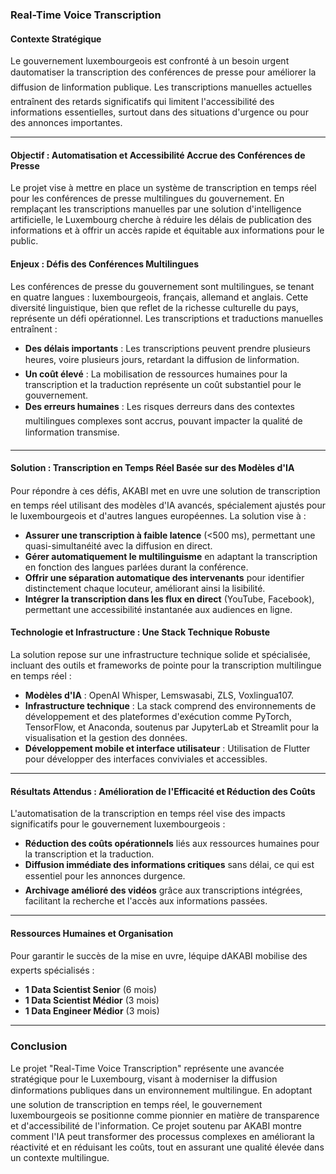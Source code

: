### Real-Time Voice Transcription

#### Contexte Stratégique

Le gouvernement luxembourgeois est confronté à un besoin urgent dautomatiser la transcription des conférences de presse pour améliorer la diffusion de linformation publique. Les transcriptions manuelles actuelles entraînent des retards significatifs qui limitent l'accessibilité des informations essentielles, surtout dans des situations d'urgence ou pour des annonces importantes.

---

#### Objectif : Automatisation et Accessibilité Accrue des Conférences de Presse

Le projet vise à mettre en place un système de transcription en temps réel pour les conférences de presse multilingues du gouvernement. En remplaçant les transcriptions manuelles par une solution d'intelligence artificielle, le Luxembourg cherche à réduire les délais de publication des informations et à offrir un accès rapide et équitable aux informations pour le public.

#### Enjeux : Défis des Conférences Multilingues

Les conférences de presse du gouvernement sont multilingues, se tenant en quatre langues : luxembourgeois, français, allemand et anglais. Cette diversité linguistique, bien que reflet de la richesse culturelle du pays, représente un défi opérationnel. Les transcriptions et traductions manuelles entraînent :
- **Des délais importants** : Les transcriptions peuvent prendre plusieurs heures, voire plusieurs jours, retardant la diffusion de linformation.
- **Un coût élevé** : La mobilisation de ressources humaines pour la transcription et la traduction représente un coût substantiel pour le gouvernement.
- **Des erreurs humaines** : Les risques derreurs dans des contextes multilingues complexes sont accrus, pouvant impacter la qualité de linformation transmise.

---

#### Solution : Transcription en Temps Réel Basée sur des Modèles d'IA

Pour répondre à ces défis, AKABI met en uvre une solution de transcription en temps réel utilisant des modèles d'IA avancés, spécialement ajustés pour le luxembourgeois et d'autres langues européennes. La solution vise à :
- **Assurer une transcription à faible latence** (<500 ms), permettant une quasi-simultanéité avec la diffusion en direct.
- **Gérer automatiquement le multilinguisme** en adaptant la transcription en fonction des langues parlées durant la conférence.
- **Offrir une séparation automatique des intervenants** pour identifier distinctement chaque locuteur, améliorant ainsi la lisibilité.
- **Intégrer la transcription dans les flux en direct** (YouTube, Facebook), permettant une accessibilité instantanée aux audiences en ligne.

#### Technologie et Infrastructure : Une Stack Technique Robuste

La solution repose sur une infrastructure technique solide et spécialisée, incluant des outils et frameworks de pointe pour la transcription multilingue en temps réel :
- **Modèles d'IA** : OpenAI Whisper, Lemswasabi, ZLS, Voxlingua107.
- **Infrastructure technique** : La stack comprend des environnements de développement et des plateformes d'exécution comme PyTorch, TensorFlow, et Anaconda, soutenus par JupyterLab et Streamlit pour la visualisation et la gestion des données.
- **Développement mobile et interface utilisateur** : Utilisation de Flutter pour développer des interfaces conviviales et accessibles.

---

#### Résultats Attendus : Amélioration de l'Efficacité et Réduction des Coûts

L'automatisation de la transcription en temps réel vise des impacts significatifs pour le gouvernement luxembourgeois :
- **Réduction des coûts opérationnels** liés aux ressources humaines pour la transcription et la traduction.
- **Diffusion immédiate des informations critiques** sans délai, ce qui est essentiel pour les annonces durgence.
- **Archivage amélioré des vidéos** grâce aux transcriptions intégrées, facilitant la recherche et l'accès aux informations passées.

---

#### Ressources Humaines et Organisation

Pour garantir le succès de la mise en uvre, léquipe dAKABI mobilise des experts spécialisés :
- **1 Data Scientist Senior** (6 mois)
- **1 Data Scientist Médior** (3 mois)
- **1 Data Engineer Médior** (3 mois)

---

### Conclusion

Le projet "Real-Time Voice Transcription" représente une avancée stratégique pour le Luxembourg, visant à moderniser la diffusion dinformations publiques dans un environnement multilingue. En adoptant une solution de transcription en temps réel, le gouvernement luxembourgeois se positionne comme pionnier en matière de transparence et d'accessibilité de l'information. Ce projet soutenu par AKABI montre comment l'IA peut transformer des processus complexes en améliorant la réactivité et en réduisant les coûts, tout en assurant une qualité élevée dans un contexte multilingue.